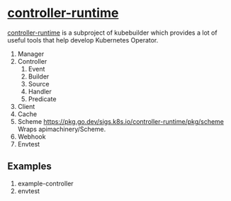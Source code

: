# [controller-runtime](https://pkg.go.dev/sigs.k8s.io/controller-runtime)

[controller-runtime](https://pkg.go.dev/sigs.k8s.io/controller-runtime) is a subproject of kubebuilder which provides a lot of useful tools that help develop Kubernetes Operator.

1. Manager
1. Controller
    1. Event
    1. Builder
    1. Source
    1. Handler
    1. Predicate
1. Client
1. Cache
1. Scheme https://pkg.go.dev/sigs.k8s.io/controller-runtime/pkg/scheme Wraps apimachinery/Scheme.
1. Webhook
1. Envtest

## Examples
1. example-controller
1. envtest
